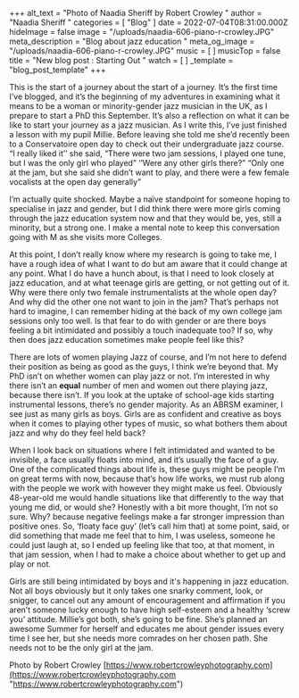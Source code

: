 +++
alt_text = "Photo of Naadia Sheriff  by Robert Crowley "
author = "Naadia Sheriff "
categories = [ "Blog" ]
date = 2022-07-04T08:31:00.000Z
hideImage = false
image = "/uploads/naadia-606-piano-r-crowley.JPG"
meta_description = "Blog about jazz education "
meta_og_image = "/uploads/naadia-606-piano-r-crowley.JPG"
music = [ ]
musicTop = false
title = "New blog post : Starting Out "
watch = [ ]
_template = "blog_post_template"
+++

This is the start of a journey about the start of a journey. It’s the first time I’ve blogged, and it’s the beginning of my adventures in examining what it means to be a woman or minority-gender jazz musician in the UK, as I prepare to start a PhD this September. It’s also a reflection on what it can be like to start your journey as a jazz musician. As I write this, I’ve just finished a lesson with my pupil Millie. Before leaving she told me she’d recently been to a Conservatoire open day to check out their undergraduate jazz course. “I really liked it’’ she said, “There were two jam sessions, I played one tune, but I was the only girl who played” ‘’Were any other girls there?” “Only one at the jam, but she said she didn’t want to play, and there were a few female vocalists at the open day generally”

I’m actually quite shocked. Maybe a naïve standpoint for someone hoping to specialise in jazz and gender, but I did think there were more girls coming through the jazz education system now and that they would be, yes, still a minority, but a strong one. I make a mental note to keep this conversation going with M as she visits more Colleges.

At this point, I don’t really know where my research is going to take me, I have a rough idea of what I want to do but am aware that it could change at any point. What I do have a hunch about, is that I need to look closely at jazz education, and at what teenage girls are getting, or not getting out of it. Why were there only two female instrumentalists at the whole open day? And why did the other one not want to join in the jam? That’s perhaps not hard to imagine, I can remember hiding at the back of my own college jam sessions only too well. Is that fear to do with gender or are there boys feeling a bit intimidated and possibly a touch inadequate too? If so, why then does jazz education sometimes make people feel like this?

There are lots of women playing Jazz of course, and I’m not here to defend their position as being as good as the guys, I think we’re beyond that. My PhD isn’t on whether women can play jazz or not. I’m interested in why there isn’t an **equal** number of men and women out there playing jazz, because there isn’t. If you look at the uptake of school-age kids starting instrumental lessons, there’s no gender majority. As an ABRSM examiner, I see just as many girls as boys. Girls are as confident and creative as boys when it comes to playing other types of music, so what bothers them about jazz and why do they feel held back?

When I look back on situations where I felt intimidated and wanted to be invisible, a face usually floats into mind, and it’s usually the face of a guy. One of the complicated things about life is, these guys might be people I’m on great terms with now, because that’s how life works, we must rub along with the people we work with however they might make us feel. Obviously 48-year-old me would handle situations like that differently to the way that young me did, or would she? Honestly with a bit more thought, I’m not so sure. Why? because negative feelings make a far stronger impression than positive ones. So, ‘floaty face guy’ (let’s call him that) at some point, said, or did something that made me feel that to him, I was useless, someone he could just laugh at, so I ended up feeling like that too, at that moment, in that jam session, when I had to make a choice about whether to get up and play or not.

Girls are still being intimidated by boys and it's happening in jazz education. Not all boys obviously but it only takes one snarky comment, look, or snigger, to cancel out any amount of encouragement and affirmation if you aren’t someone lucky enough to have high self-esteem and a healthy ‘screw you’ attitude. Millie’s got both, she’s going to be fine. She’s planned an awesome Summer for herself and educates me about gender issues every time I see her, but she needs more comrades on her chosen path. She needs not to be the only girl at the jam.

Photo by Robert Crowley [https://www.robertcrowleyphotography.com](https://www.robertcrowleyphotography.com "https://www.robertcrowleyphotography.com")
